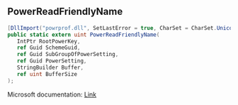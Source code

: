## PowerReadFriendlyName

```csharp
[DllImport("powrprof.dll", SetLastError = true, CharSet = CharSet.Unicode)]
public static extern uint PowerReadFriendlyName(
   IntPtr RootPowerKey,
   ref Guid SchemeGuid,
   ref Guid SubGroupOfPowerSetting,
   ref Guid PowerSetting,
   StringBuilder Buffer,
   ref uint BufferSize
);
```

Microsoft documentation: [Link](https://docs.microsoft.com/en-us/windows/win32/api/powrprof/nf-powrprof-powerreadfriendlyname)
